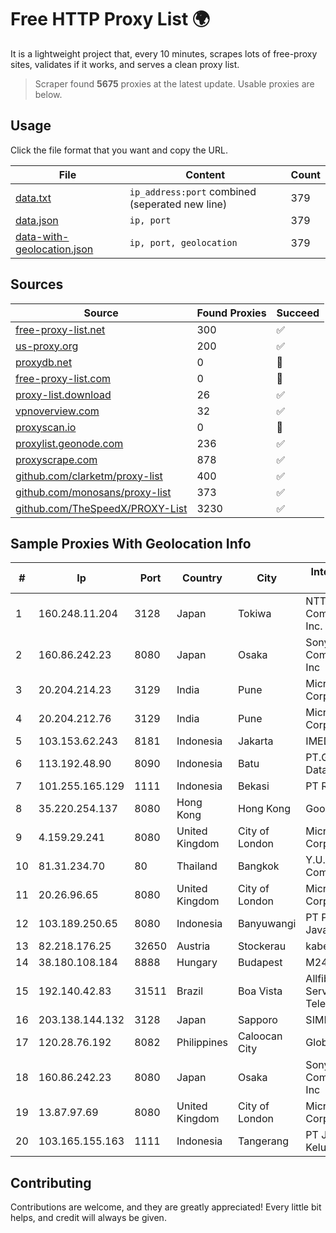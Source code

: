 
# Free HTTP Proxy List 🌍

It is a lightweight project that, every 10 minutes, scrapes lots of free-proxy sites, validates if it works, and serves a clean proxy list.


> Scraper found **5675** proxies at the latest update. Usable proxies are below.

## Usage

Click the file format that you want and copy the URL.


|File|Content|Count|
|----|-------|-----|
|[data.txt](https://raw.githubusercontent.com/themiralay/Proxy-List-World/master/data.txt)|`ip_address:port` combined (seperated new line)|379|
|[data.json](https://raw.githubusercontent.com/themiralay/Proxy-List-World/master/data.json)|`ip, port`|379|
|[data-with-geolocation.json](https://raw.githubusercontent.com/themiralay/Proxy-List-World/master/data-with-geolocation.json)|`ip, port, geolocation`|379|

## Sources

|Source|Found Proxies|Succeed|
|------|-------------|-------|
|[free-proxy-list.net](https://free-proxy-list.net)|300|✅|
|[us-proxy.org](https://www.us-proxy.org)|200|✅|
|[proxydb.net](http://proxydb.net)|0|🚫|
|[free-proxy-list.com](https://free-proxy-list.com/?page=&port=&type%5B%5D=http&type%5B%5D=https&up_time=0&search=Search)|0|🚫|
|[proxy-list.download](https://www.proxy-list.download/HTTP)|26|✅|
|[vpnoverview.com](https://vpnoverview.com/privacy/anonymous-browsing/free-proxy-servers)|32|✅|
|[proxyscan.io](https://www.proxyscan.io)|0|🚫|
|[proxylist.geonode.com](https://proxylist.geonode.com/api/proxy-list?limit=300&page=1&sort_by=lastChecked&sort_type=desc&protocols=http,https)|236|✅|
|[proxyscrape.com](https://api.proxyscrape.com/v2/?request=displayproxies&protocol=http&timeout=10000&country=all&ssl=all&anonymity=all)|878|✅|
|[github.com/clarketm/proxy-list](https://raw.githubusercontent.com/clarketm/proxy-list/master/proxy-list-raw.txt)|400|✅|
|[github.com/monosans/proxy-list](https://raw.githubusercontent.com/monosans/proxy-list/main/proxies/http.txt)|373|✅|
|[github.com/TheSpeedX/PROXY-List](https://raw.githubusercontent.com/TheSpeedX/PROXY-List/master/http.txt)|3230|✅|


## Sample Proxies With Geolocation Info

|#|Ip|Port|Country|City|Internet Service Provider|
|-|--|----|-------|----|-------------------------|
|1|160.248.11.204|3128|Japan|Tokiwa|NTT PC Communications, Inc.|
|2|160.86.242.23|8080|Japan|Osaka|Sony Network Communications Inc|
|3|20.204.214.23|3129|India|Pune|Microsoft Corporation|
|4|20.204.212.76|3129|India|Pune|Microsoft Corporation|
|5|103.153.62.243|8181|Indonesia|Jakarta|IMEDIANET|
|6|113.192.48.90|8090|Indonesia|Batu|PT.Global Media Data Prima|
|7|101.255.165.129|1111|Indonesia|Bekasi|PT Remala Abadi|
|8|35.220.254.137|8080|Hong Kong|Hong Kong|Google LLC|
|9|4.159.29.241|8080|United Kingdom|City of London|Microsoft Corporation|
|10|81.31.234.70|80|Thailand|Bangkok|Y.U.T Corporate Company Limited|
|11|20.26.96.65|8080|United Kingdom|City of London|Microsoft Corporation|
|12|103.189.250.65|8080|Indonesia|Banyuwangi|PT Pandawa Lima Java Network|
|13|82.218.176.25|32650|Austria|Stockerau|kabelplus GmbH|
|14|38.180.108.184|8888|Hungary|Budapest|M247 Europe SRL|
|15|192.140.42.83|31511|Brazil|Boa Vista|Allfiber Telecom Serviços de Telecomunicações|
|16|203.138.144.132|3128|Japan|Sapporo|SIMPLEIA|
|17|120.28.76.192|8082|Philippines|Caloocan City|Globe Telecom|
|18|160.86.242.23|8080|Japan|Osaka|Sony Network Communications Inc|
|19|13.87.97.69|8080|United Kingdom|City of London|Microsoft Corporation|
|20|103.165.155.163|1111|Indonesia|Tangerang|PT Jaringan Keluarga Bersama|



## Contributing

Contributions are welcome, and they are greatly appreciated! Every
little bit helps, and credit will always be given.

